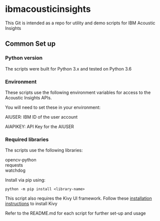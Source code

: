 # ibmacousticinsights

This Git is intended as a repo for utility and demo scripts for IBM Acoustic Insights

## Common Set up

### Python version

The scripts were built for Python 3.x and tested on Python 3.6

### Environment

These scripts use the following environment variables for access to the Acoustic Insights APIs.

You will need to set these in your environment:

AIUSER:  IBM ID of the user account

AIAPIKEY: API Key for the AIUSER

### Required libraries

The scripts use the following libraries:

opencv-python  
requests  
watchdog  

Install via pip using:

`python -m pip install <library-name>`

This script also requires the Kivy UI framework.  Follow these [installation instructions](https://kivy.org/docs/installation/installation.html) to install Kivy

Refer to the README.md for each script for further set-up and usage
